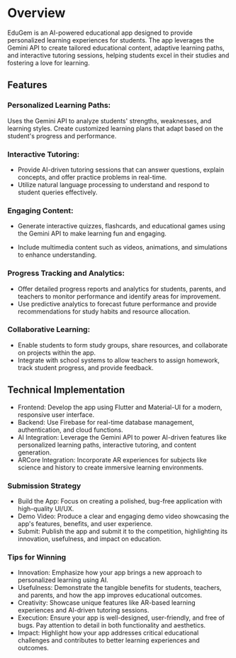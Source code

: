 # Overview
EduGem is an AI-powered educational app designed to provide personalized learning experiences for students. The app leverages the Gemini API to create tailored educational content, adaptive learning paths, and interactive tutoring sessions, helping students excel in their studies and fostering a love for learning.

## Features
### Personalized Learning Paths:

Uses the Gemini API to analyze students' strengths, weaknesses, and learning styles.
Create customized learning plans that adapt based on the student's progress and performance.

### Interactive Tutoring:

- Provide AI-driven tutoring sessions that can answer questions, explain concepts, and offer practice problems in real-time.
- Utilize natural language processing to understand and respond to student queries effectively.

### Engaging Content:

- Generate interactive quizzes, flashcards, and educational games using the Gemini API to make learning fun and engaging.

- Include multimedia content such as videos, animations, and simulations to enhance understanding.

### Progress Tracking and Analytics:

- Offer detailed progress reports and analytics for students, parents, and teachers to monitor performance and identify areas for improvement.
- Use predictive analytics to forecast future performance and provide recommendations for study habits and resource allocation.

### Collaborative Learning:

- Enable students to form study groups, share resources, and collaborate on projects within the app.
- Integrate with school systems to allow teachers to assign homework, track student progress, and provide feedback.

## Technical Implementation

- Frontend: Develop the app using Flutter and Material-UI for a modern, responsive user interface.
- Backend: Use Firebase for real-time database management, authentication, and cloud functions.
- AI Integration: Leverage the Gemini API to power AI-driven features like personalized learning paths, interactive tutoring, and content generation.
- ARCore Integration: Incorporate AR experiences for subjects like science and history to create immersive learning environments.

### Submission Strategy
- Build the App: Focus on creating a polished, bug-free application with high-quality UI/UX.
- Demo Video: Produce a clear and engaging demo video showcasing the app's features, benefits, and user experience.
- Submit: Publish the app and submit it to the competition, highlighting its innovation, usefulness, and impact on education.

### Tips for Winning
- Innovation: Emphasize how your app brings a new approach to personalized learning using AI.
- Usefulness: Demonstrate the tangible benefits for students, teachers, and parents, and how the app improves educational outcomes.
- Creativity: Showcase unique features like AR-based learning experiences and AI-driven tutoring sessions.
- Execution: Ensure your app is well-designed, user-friendly, and free of bugs. Pay attention to detail in both functionality and aesthetics.
- Impact: Highlight how your app addresses critical educational challenges and contributes to better learning experiences and outcomes.